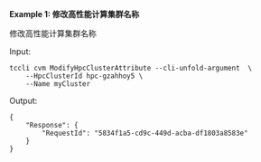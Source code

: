 **Example 1: 修改高性能计算集群名称**

修改高性能计算集群名称

Input: 

```
tccli cvm ModifyHpcClusterAttribute --cli-unfold-argument  \
    --HpcClusterId hpc-gzahhoy5 \
    --Name myCluster
```

Output: 
```
{
    "Response": {
        "RequestId": "5834f1a5-cd9c-449d-acba-df1803a8583e"
    }
}
```


